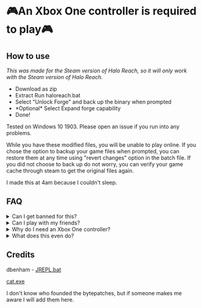 # 🎮An Xbox One controller is required to play🎮

## How to use
*This was made for the Steam version of Halo Reach, so it will only work with the Steam version of Halo Reach.*
* Download as zip 
* Extract Run haloreach.bat 
* Select "Unlock Forge" and back up the binary when prompted
* \*Optional\* Select Expand forge capability
* Done!

Tested on Windows 10 1903. Please open an issue if you run into any problems.

While you have these modified files, you will be unable to play online. If you chose the option to backup your game files when prompted, you can restore them at any time using "revert changes" option in the batch file. If you did not choose to back up do not worry, you can verify your game cache through steam to get the original files again.

I made this at 4am because I couldn't sleep.

## FAQ

<details><summary>Can I get banned for this?</summary>

If you try to play in normal mode while these files are installed, you will not be banned, you will just get a violation error from EAC and your game won't open.
</details>

<details><summary>Can I play with my friends?</summary>

Yes you can, in a private match.
</details>

<details><summary>Why do I need an Xbox One controller?</summary>

Forge hasn't been fully ported to PC, so there aren't and PC controls in forge.
</details>

<details><summary>What does this even do?</summary>

The first option bytepatches the pakfile MCC-WindowsNoEditor.pak in 2 different places to enable Forge, and the second option downloads a modified forge_halo.map to expand the capability of Forge.
</details>



## Credits
dbenham - [JREPL.bat](https://www.dostips.com/forum/viewtopic.php?f=3&t=6044)

[cat.exe](http://unxutils.sourceforge.net/UnxUtils.html)

I don't know who founded the bytepatches, but if someone makes me aware I will add them here.

